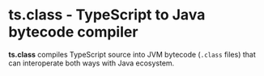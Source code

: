# ts.class - TypeScript to Java bytecode compiler

**ts.class** compiles TypeScript source into JVM bytecode (`.class` files) that can interoperate both ways with Java ecosystem.

